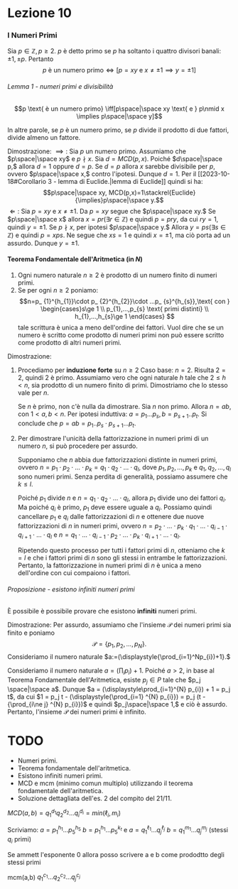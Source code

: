 # Lezione 10
### I Numeri Primi
Sia $p \in \mathbb{Z},p\ge2.$ $p$ è detto primo se $p$ ha soltanto i quattro divisori banali: $\pm 1,\pm p$. Pertanto $$p \text{ è un numero primo} \iff[p=xy \text{ e } x\ne\pm1 \implies y=\pm1]$$
###### Lemma 1 - numeri primi e divisibilità
$$p \text{ è un numero primo} \iff[p\space|\space xy \text{ e } p\nmid x \implies p\space|\space y]$$

In altre parole, se $p$ è un numero primo, se $p$ divide il prodotto di due fattori, divide almeno un fattore.

Dimostrazione:
$\implies:$
Sia $p$ un numero primo. Assumiamo che $p\space|\space xy$ e $p\nmid x$. Sia $d=MCD(p,x).$ Poiché $d\space|\space p,$ allora $d=1$ oppure $d=p.$ Se $d=p$ allora $x$ sarebbe divisibile per $p$, ovvero $p\space|\space x,$ contro l'ipotesi. Dunque $d=1.$ Per il [[2023-10-18#Corollario 3 - lemma di Euclide.|lemma di Euclide]] quindi si ha:$$p\space|\space xy, MCD(p,x)=1\stackrel{Euclide}{\implies}p\space|\space y.$$
$\Longleftarrow:$
Sia $p=xy$ e $x\ne\pm 1.$ Da $p=xy$ segue che $p\space|\space xy.$
Se $p\space|\space x$ allora $x=pr(\exists r\in \mathbb{Z})$ e quindi $p=pry,$ da cui $ry=1,$ quindi $y=\pm 1.$ Se $p\nmid x,$ per ipotesi $p\space|\space y.$ Allora $y=ps(\exists s\in \mathbb{Z})$ e quindi $p=xps.$ Ne segue che $xs=1$ e quindi $x=\pm1,$ ma ciò porta ad un assurdo. Dunque $y=\pm1.$

#### Teorema Fondamentale dell'Aritmetica (in $N$)
1) Ogni numero naturale $n\ge 2$ è prodotto di un numero finito di numeri primi.
2) Se per ogni $n\ge2$ poniamo:$$n=p_ {1}^{h_{1}}\cdot p_ {2}^{h_{2}}\cdot ...p_ {s}^{h_{s}},\text{ con } \begin{cases}s\ge 1 \\ p_{1},...,p_{s}  \text{ primi distinti} \\ h_{1},...,h_{s}\ge 1 \end{cases} $$tale scrittura è unica a meno dell'ordine dei fattori. Vuol dire che se un numero è scritto come prodotto di numeri primi non può essere scritto come prodotto di altri numeri primi.

Dimostrazione:
1) Procediamo per **induzione forte** su $n\ge 2$
	Caso base: $n=2.$ Risulta $2=2,$ quindi $2$ è primo.
	Assumiamo vero che ogni naturale $h$ tale che $2\le h< n,$ sia prodotto di un numero finito di primi. Dimostriamo che lo stesso vale per $n.$
	
	Se $n$ è primo, non c'è nulla da dimostrare. Sia $n$ non primo. Allora $n=ab,$ con $1<a,b<n.$ Per ipotesi induttiva: $a=p_{1} ... p_{s},b=p_{s+1}..p_{t}$. Si conclude che $p=ab=p_{1}..p_{s}\cdot p_{s+1}...p_{t}$.
2) Per dimostrare l'unicità della fattorizzazione in numeri primi di un numero $n$, si può procedere per assurdo. 
	
	Supponiamo che $n$ abbia due fattorizzazioni distinte in numeri primi, ovvero $n = p_1 \cdot p_2 \cdot ... \cdot p_k = q_1 \cdot q_2 \cdot ... \cdot q_l$, dove $p_1, p_2, ..., p_k$ e $q_1, q_2, ..., q_l$ sono numeri primi. Senza perdita di generalità, possiamo assumere che $k \leq l$. 
	
	Poiché $p_1$ divide $n$ e $n = q_1 \cdot q_2 \cdot ... \cdot q_l$, allora $p_1$ divide uno dei fattori $q_i$. Ma poiché $q_i$ è primo, $p_1$ deve essere uguale a $q_i$. Possiamo quindi cancellare $p_1$ e $q_i$ dalle fattorizzazioni di $n$ e ottenere due nuove fattorizzazioni di $n$ in numeri primi, ovvero $n = p_2 \cdot ... \cdot p_k \cdot q_1 \cdot ... \cdot q_{i-1} \cdot q_{i+1} \cdot ... \cdot q_l$ e $n = q_1 \cdot ... \cdot q_{i-1} \cdot p_2 \cdot ... \cdot p_k \cdot q_{i+1} \cdot ... \cdot q_l$. 
	
	Ripetendo questo processo per tutti i fattori primi di $n$, otteniamo che $k = l$ e che i fattori primi di $n$ sono gli stessi in entrambe le fattorizzazioni. Pertanto, la fattorizzazione in numeri primi di $n$ è unica a meno dell'ordine con cui compaiono i fattori.
###### Proposizione - esistono infiniti numeri primi
È possibile è possibile provare che esistono **infiniti** numeri primi.

Dimostrazione:
Per assurdo, assumiamo che l'insieme $\mathcal{P}$ dei numeri primi sia finito e poniamo $$\mathcal{P}=\{p_{1},p_{2},...,p_{N}\}.$$ Consideriamo il numero naturale $a:=(\displaystyle{\prod_{i=1}^Np_{i})+1}.$

Consideriamo il numero naturale $a = (\prod_i p_i) + 1$. Poiché $a > 2$, in base al Teorema Fondamentale dell'Aritmetica, esiste $p_j \in P$ tale che $p_j \space|\space a$. Dunque $a = (\displaystyle\prod_{i=1}^{N} p_{i}) + 1 = p_j t$, da cui $1 = p_j t - (\displaystyle{\prod_{i=1} ^{N} p_{i}}) = p_j (t - {\prod_{i\ne j} ^{N} p_{i}})$ e quindi $p_j\space|\space 1,$ e ciò è assurdo. Pertanto, l'insieme $\mathcal{P}$ dei numeri primi è infinito.



# TODO
- Numeri primi. 
- Teorema fondamentale dell'aritmetica.
- Esistono infiniti numeri primi.  
- MCD e mcm (minimo comun multiplo) utilizzando il teorema fondamentale dell'aritmetica. 
- Soluzione dettagliata dell'es. 2 del compito del 21/11.



$MCD(a,b)=q_{1}^{d_{1}}q_{2}^{d_{2}}...q_{i}^{d_{i}}=min(\ell_{i},m_i)$

Scriviamo:
$a=p_{1}^{h_{1}}...p_{5}^{h_{5}}$
$b=p_{1}^{h_{1}}...p_{5}^{k_{t}}$
e 
$a=q_{1}^{\ell_{1}}...q_{j}^{\ell_{j}}$
$b=q_{1}^{m_{1}}...q_{j}^{m_{j}}$ (stessi $q_i$ primi)


Se ammett l'esponente 0 allora posso scrivere a e b come prododtto degli stessi primi

mcm(a,b) $q_{1}^{c_{1}}...q_{2}^{c_{2}}...q_{j}^{c_{j}}$